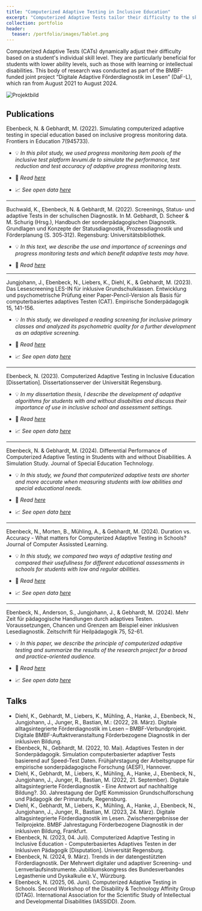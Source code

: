 ```yaml
---
title: "Computerized Adaptive Testing in Inclusive Education"
excerpt: "Computerized Adaptive Tests tailor their difficulty to the skill level of the student taking the test. They are especially benefitial for students with low abilities, e.g. students with learning disabilities or intellectual disabilties."
collection: portfolio
header:
  teaser: /portfolio/images/Tablet.png
---
```


Computerized Adaptive Tests (CATs) dynamically adjust their difficulty based on a student's individual skill level. They are particularly beneficial for students with lower ability levels, such as those with learning or intellectual disabilities. This body of research was conducted as part of the BMBF-funded joint project “Digitale Adaptive Förderdiagnostik im Lesen” (DaF-L), which ran from August 2021 to August 2024.

![Projektbild](/portfolio/images/CAT_Projekte.png)

## Publications

Ebenbeck, N. & Gebhardt, M. (2022). Simulating computerized adaptive testing in special education based on inclusive progress monitoring data. Frontiers in Education 7(945733).

* :bulb: *In this pilot study, we used progress monitoring item pools of the inclusive test platform levumi.de to simulate the performance, test reduction and test accuracy of adaptive progress monitoring tests.*

* :page_facing_up: *Read [here](https://doi.org/10.3389/feduc.2022.945733)*

* :chart_with_upwards_trend: *See open data [here](https://osf.io/bamk3/)*
  
---

Buchwald, K., Ebenbeck, N. & Gebhardt, M. (2022). Screenings, Status‐ und adaptive Tests in der schulischen Diagnostik. In M. Gebhardt, D. Scheer & M. Schurig (Hrsg.), Handbuch der sonderpädagogischen Diagnostik. Grundlagen und Konzepte der Statusdiagnostik, Prozessdiagnostik und Förderplanung (S. 305‐312). Regensburg: Universitätsbibliothek. 

* :bulb: *In this text, we describe the use and importance of screenings and progress monitoring tests and which benefit adaptive tests may have.*

* :page_facing_up: *Read [here](https://epub.uni-regensburg.de/53350/1/24%20Screenings%2C%20Status-%20und%20adaptive%20Tests%20in%20der%20schulischen%20Diagnostik.pdf)*
  
---

Jungjohann, J., Ebenbeck, N., Liebers, K., Diehl, K., & Gebhardt, M. (2023). Das Lesescreening LES-IN für inklusive Grundschulklassen. Entwicklung und psychometrische Prüfung einer Paper-Pencil-Version als Basis für computerbasiertes adaptives Testen (CAT). Empirische Sonderpädagogik 15, 141-156. 

* :bulb: *In this study, we developed a reading screening for inclusive primary classes and analyzed its psychometric quality for a further development as an adaptive screening.*

* :page_facing_up: *Read [here](https://doi.org/10.2440/003-0003)*

* :chart_with_upwards_trend: *See open data [here](https://osf.io/b476z/)*

---

Ebenbeck, N. (2023). Computerized Adaptive Testing in Inclusive Education [Dissertation]. Dissertationsserver der Universität Regensburg.

* :bulb: *In my dissertation thesis, I describe the development of adaptive algorithms for students with and without disabilties and discuss their importance of use in inclusive school and assessment settings.*

* :page_facing_up: *Read [here](https://epub.uni-regensburg.de/54551/)*

* :chart_with_upwards_trend: *See open data [here](https://osf.io/7jeus/)*

---

Ebenbeck, N. & Gebhardt, M. (2024). Differential Performance of Computerized Adaptive Testing in Students with and without Disabilities. A Simulation Study. Journal of Special Education Technology.

* :bulb: *In this study, we found that computerized adaptive tests are shorter and more accurate when measuring students with low abilities and special educational needs.*

* :page_facing_up: *Read [here](https://journals.sagepub.com/doi/10.1177/01626434241232117)*

* :chart_with_upwards_trend: *See open data [here](https://osf.io/xu3p4/)*

---

Ebenbeck, N., Morten, B., Mühling, A., & Gebhardt, M. (2024). Duration vs. Accuracy - What matters for Computerized Adaptive Testing in Schools? Journal of Computer Assissted Learning. 

* :bulb: *In this study, we compared two ways of adaptive testing and compared their usefullness for different educational assessments in schools for students with low and regular abilities.*

* :page_facing_up: *Read [here](https://onlinelibrary.wiley.com/doi/10.1111/jcal.13074)*

* :chart_with_upwards_trend: *See open data [here](https://osf.io/5hrgp/)*

---

Ebenbeck, N., Anderson, S., Jungjohann, J., & Gebhardt, M. (2024). Mehr Zeit für pädagogische Handlungen durch adaptives Testen. Voraussetzungen, Chancen und Grenzen am Beispiel einer inklusiven Lesediagnostik. Zeitschrift für Heilpädagogik 75, 52-61.  

* :bulb: *In this paper, we describe the principle of computerized adaptive testing and summarize the results of the research project for a broad and practice-oriented audience.*

* :page_facing_up: *Read [here](https://www.researchgate.net/publication/377874397_Mehr_Zeit_fur_padagogische_Handlungen_durch_adaptives_Testen_Voraussetzungen_Chancen_und_Grenzen_am_Beispiel_einer_inklusiven_Lesediagnostik)*

* :chart_with_upwards_trend: *See open data [here](https://osf.io/fzvqm/)*

## Talks
* Diehl, K., Gebhardt, M., Liebers, K., Mühling, A., Hanke, J., Ebenbeck, N., Jungjohann, J., Junger, R., Bastian, M.: (2022, 28. März). Digitale alltagsintegrierte Förderdiagnostik im Lesen – BMBF-Verbundprojekt. Digitale BMBF-Auftaktveranstaltung Förderbezogene Diagnostik in der inklusiven Bildung.
* Ebenbeck, N., Gebhardt, M. (2022, 10. Mai). Adaptives Testen in der Sonderpädagogik. Simulation computerbasierter adaptiver Tests basierend auf Speed-Test Daten. Frühjahrstagung der Arbeitsgruppe für empirische sonderpädagogische Forschung (AESF), Hannover.
* Diehl, K., Gebhardt, M., Liebers, K., Mühling, A., Hanke, J., Ebenbeck, N., Jungjohann, J., Junger, R., Bastian, M. (2022, 21. September). Digitale alltagsintegrierte Förderdiagnostik - Eine Antwort auf nachhaltige Bildung?. 30. Jahrestagung der DgfE Kommission Grundschulforschung und Pädagogik der Primarstufe, Regensburg.
* Diehl, K., Gebhardt, M., Liebers, K., Mühling, A., Hanke, J., Ebenbeck, N., Jungjohann, J., Junger, R., Bastian, M. (2023, 24. März). Digitale alltagsintegrierte Förderdiagnostik im Lesen. Zwischenergebnisse der Teilprojekte. BMBF Jahrestagung Förderbezogene Diagnostik in der inklusiven Bildung, Frankfurt.
* Ebenbeck, N. (2023, 04. Juli). Computerized Adaptive Testing in Inclusive Education - Computerbasiertes Adaptives Testen in der Inklusiven Pädagogik [Disputation]. Universität Regensburg.
* Ebenbeck, N. (2024, 9. März). Trends in der datengestützten Förderdiagnostik. Der Mehrwert digitaler und adaptiver Screening- und Lernverlaufsinstrumente. Jubiläumskongress des Bundesverbandes Legasthenie und Dyskalkulie e.V., Würzburg.
* Ebenbeck, N. (2025, 06. Juni). Computerized Adaptive Testing in Schools. Second Workshop of the Disability & Technology Affinity Group (DTAG). International Association for the Scientific Study of Intellectual and Developmental Disabilities (IASSIDD). Zoom.
